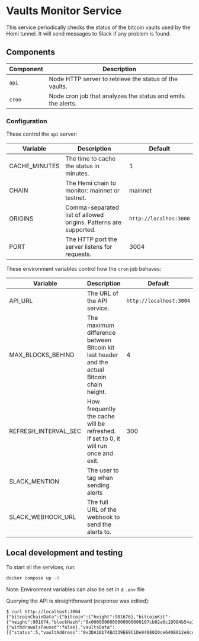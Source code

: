 # Vaults Monitor Service

This service periodically checks the status of the bitcoin vaults used by the Hemi tunnel. It will send messages to Slack if any problem is found.

## Components

| Component | Description                                                  |
| --------- | ------------------------------------------------------------ |
| `api`     | Node HTTP server to retrieve the status of the vaults.       |
| `cron`    | Node cron job that analyzes the status and emits the alerts. |

### Configuration

These control the `api` server:

| Variable      | Description                                                      | Default                |
| ------------- | ---------------------------------------------------------------- | ---------------------- |
| CACHE_MINUTES | The time to cache the status in minutes.                         | 1                      |
| CHAIN         | The Hemi chain to monitor: mainnet or testnet.                   | mainnet                |
| ORIGINS       | Comma-separated list of allowed origins. Patterns are supported. | `http://localhos:3000` |
| PORT          | The HTTP port the server listens for requests.                   | 3004                   |

These environment variables control how the `cron` job behaves:

| Variable             | Description                                                                                 | Default                 |
| -------------------- | ------------------------------------------------------------------------------------------- | ----------------------- |
| API_URL              | The URL of the API service.                                                                 | `http://localhost:3004` |
| MAX_BLOCKS_BEHIND    | The maximum difference between Bitcoin kit last header and the actual Bitcoin chain height. | 4                       |
| REFRESH_INTERVAL_SEC | How frequently the cache will be refreshed. If set to 0, it will run once and exit.         | 300                     |
| SLACK_MENTION        | The user to tag when sending alerts                                                         |                         |
| SLACK_WEBHOOK_URL    | The full URL of the webhook to send the alerts to.                                          |                         |

## Local development and testing

To start all the services, run:

```sh
docker compose up -d
```

Note: Environment variables can also be set in a `.env` file

Querying the API is straightforward (response was edited):

```console
$ curl http://localhost:3004
{"bitcoinChainData":{"bitcoin":{"height":901676},"bitcoinKit":{"height":901674,"blockHash":"0x0000000000000000000107cb02a6c19084b54a1d0e8504d3a96d8fdd10d2f62b","version":536944640,"previousBlockHash":"0x00000000000000000000a30d9d5025c11b17b2c44b176de0e284c84f59dacebb","merkleRoot":"0x05c2f62905f83beeb75131a245c1851705814d09165fdac50b74e0e4814607b2","timestamp":1750196887,"bits":386021892,"nonce":1816880925}},"tunnelManagerData":{"withdrawalsPaused":false},"vaultsData":[{"status":5,"vaultAddress":"0x3DA10b74Bd339E69C1De9408020ce640B012e8cc","balanceSats":0,"bitcoinCustodyAddress":"18AVmm853HVhibPHMc3JRLXMynzKAbj6Po","pendingWithdrawalAmountSat":0,"pendingWithdrawalCount":0},...]}
```
